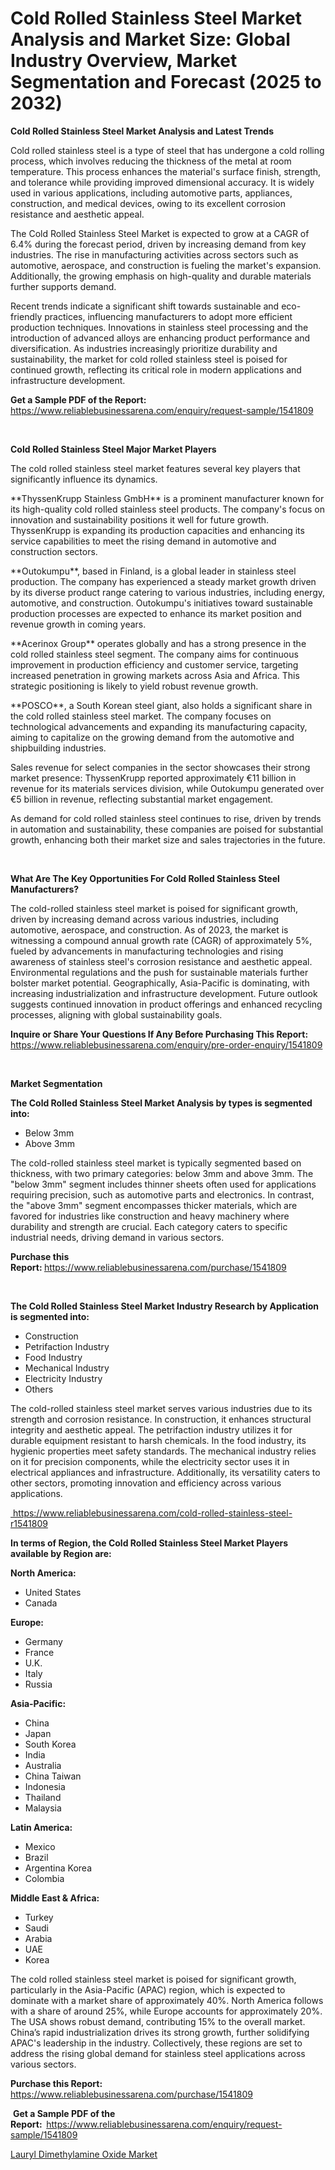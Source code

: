 <p><h1>Cold Rolled Stainless Steel Market Analysis and Market Size: Global Industry Overview, Market Segmentation and Forecast (2025 to 2032)</h1></p><p><strong>Cold Rolled Stainless Steel Market Analysis and Latest Trends</strong></p>
<p><p>Cold rolled stainless steel is a type of steel that has undergone a cold rolling process, which involves reducing the thickness of the metal at room temperature. This process enhances the material's surface finish, strength, and tolerance while providing improved dimensional accuracy. It is widely used in various applications, including automotive parts, appliances, construction, and medical devices, owing to its excellent corrosion resistance and aesthetic appeal.</p><p>The Cold Rolled Stainless Steel Market is expected to grow at a CAGR of 6.4% during the forecast period, driven by increasing demand from key industries. The rise in manufacturing activities across sectors such as automotive, aerospace, and construction is fueling the market's expansion. Additionally, the growing emphasis on high-quality and durable materials further supports demand. </p><p>Recent trends indicate a significant shift towards sustainable and eco-friendly practices, influencing manufacturers to adopt more efficient production techniques. Innovations in stainless steel processing and the introduction of advanced alloys are enhancing product performance and diversification. As industries increasingly prioritize durability and sustainability, the market for cold rolled stainless steel is poised for continued growth, reflecting its critical role in modern applications and infrastructure development.</p></p>
<p><strong>Get a Sample PDF of the Report:&nbsp;</strong> <a href="https://www.reliablebusinessarena.com/enquiry/request-sample/1541809?utm_campaign=1871&utm_medium=2&utm_source=Github&utm_content=ia&utm_term=06022025&utm_id=cold-rolled-stainless-steel">https://www.reliablebusinessarena.com/enquiry/request-sample/1541809</a></p>
<p>&nbsp;</p>
<p><strong>Cold Rolled Stainless Steel Major Market Players</strong></p>
<p><p>The cold rolled stainless steel market features several key players that significantly influence its dynamics. </p><p>**ThyssenKrupp Stainless GmbH** is a prominent manufacturer known for its high-quality cold rolled stainless steel products. The company's focus on innovation and sustainability positions it well for future growth. ThyssenKrupp is expanding its production capacities and enhancing its service capabilities to meet the rising demand in automotive and construction sectors.</p><p>**Outokumpu**, based in Finland, is a global leader in stainless steel production. The company has experienced a steady market growth driven by its diverse product range catering to various industries, including energy, automotive, and construction. Outokumpu's initiatives toward sustainable production processes are expected to enhance its market position and revenue growth in coming years.</p><p>**Acerinox Group** operates globally and has a strong presence in the cold rolled stainless steel segment. The company aims for continuous improvement in production efficiency and customer service, targeting increased penetration in growing markets across Asia and Africa. This strategic positioning is likely to yield robust revenue growth.</p><p>**POSCO**, a South Korean steel giant, also holds a significant share in the cold rolled stainless steel market. The company focuses on technological advancements and expanding its manufacturing capacity, aiming to capitalize on the growing demand from the automotive and shipbuilding industries.</p><p>Sales revenue for select companies in the sector showcases their strong market presence: ThyssenKrupp reported approximately €11 billion in revenue for its materials services division, while Outokumpu generated over €5 billion in revenue, reflecting substantial market engagement.</p><p>As demand for cold rolled stainless steel continues to rise, driven by trends in automation and sustainability, these companies are poised for substantial growth, enhancing both their market size and sales trajectories in the future.</p></p>
<p>&nbsp;</p>
<p><strong>What Are The Key Opportunities For Cold Rolled Stainless Steel Manufacturers?</strong></p>
<p><p>The cold-rolled stainless steel market is poised for significant growth, driven by increasing demand across various industries, including automotive, aerospace, and construction. As of 2023, the market is witnessing a compound annual growth rate (CAGR) of approximately 5%, fueled by advancements in manufacturing technologies and rising awareness of stainless steel's corrosion resistance and aesthetic appeal. Environmental regulations and the push for sustainable materials further bolster market potential. Geographically, Asia-Pacific is dominating, with increasing industrialization and infrastructure development. Future outlook suggests continued innovation in product offerings and enhanced recycling processes, aligning with global sustainability goals.</p></p>
<p><strong>Inquire or Share Your Questions If Any Before Purchasing This Report:</strong> <a href="https://www.reliablebusinessarena.com/enquiry/pre-order-enquiry/1541809?utm_campaign=1871&utm_medium=2&utm_source=Github&utm_content=ia&utm_term=06022025&utm_id=cold-rolled-stainless-steel">https://www.reliablebusinessarena.com/enquiry/pre-order-enquiry/1541809</a></p>
<p>&nbsp;</p>
<p><strong>Market Segmentation</strong></p>
<p><strong>The Cold Rolled Stainless Steel Market Analysis by types is segmented into:</strong></p>
<p><ul><li>Below 3mm</li><li>Above 3mm</li></ul></p>
<p><p>The cold-rolled stainless steel market is typically segmented based on thickness, with two primary categories: below 3mm and above 3mm. The "below 3mm" segment includes thinner sheets often used for applications requiring precision, such as automotive parts and electronics. In contrast, the "above 3mm" segment encompasses thicker materials, which are favored for industries like construction and heavy machinery where durability and strength are crucial. Each category caters to specific industrial needs, driving demand in various sectors.</p></p>
<p><strong>Purchase this Report:&nbsp;</strong><a href="https://www.reliablebusinessarena.com/purchase/1541809?utm_campaign=1871&utm_medium=2&utm_source=Github&utm_content=ia&utm_term=06022025&utm_id=cold-rolled-stainless-steel">https://www.reliablebusinessarena.com/purchase/1541809</a></p>
<p>&nbsp;</p>
<p><strong>The Cold Rolled Stainless Steel Market Industry Research by Application is segmented into:</strong></p>
<p><ul><li>Construction</li><li>Petrifaction Industry</li><li>Food Industry</li><li>Mechanical Industry</li><li>Electricity Industry</li><li>Others</li></ul></p>
<p><p>The cold-rolled stainless steel market serves various industries due to its strength and corrosion resistance. In construction, it enhances structural integrity and aesthetic appeal. The petrifaction industry utilizes it for durable equipment resistant to harsh chemicals. In the food industry, its hygienic properties meet safety standards. The mechanical industry relies on it for precision components, while the electricity sector uses it in electrical appliances and infrastructure. Additionally, its versatility caters to other sectors, promoting innovation and efficiency across various applications.</p></p>
<p><a href="https://www.reliablebusinessarena.com/cold-rolled-stainless-steel-r1541809?utm_campaign=1871&utm_medium=2&utm_source=Github&utm_content=ia&utm_term=06022025&utm_id=cold-rolled-stainless-steel">&nbsp;https://www.reliablebusinessarena.com/cold-rolled-stainless-steel-r1541809</a></p>
<p><strong>In terms of Region, the Cold Rolled Stainless Steel Market Players available by Region are:</strong></p>
<p>
    <p> <strong> North America: </strong>
        <ul>
            <li>United States</li>
            <li>Canada</li>
        </ul>
        </p> 
    <p> <strong> Europe: </strong>
        <ul>
            <li>Germany</li>
            <li>France</li>
            <li>U.K.</li>
            <li>Italy</li>
            <li>Russia</li>
        </ul>
        </p> 
    <p> <strong> Asia-Pacific: </strong>
        <ul>
            <li>China</li>
            <li>Japan</li>
            <li>South Korea</li>
            <li>India</li>
            <li>Australia</li>
            <li>China Taiwan</li>
            <li>Indonesia</li>
            <li>Thailand</li>
            <li>Malaysia</li>
        </ul>
        </p> 
    <p> <strong> Latin America: </strong>
        <ul>
            <li>Mexico</li>
            <li>Brazil</li>
            <li>Argentina Korea</li>
            <li>Colombia</li>
        </ul>
        </p> 
    <p> <strong> Middle East & Africa: </strong>
        <ul>
            <li>Turkey</li>
            <li>Saudi</li>
            <li>Arabia</li>
            <li>UAE</li>
            <li>Korea</li>
        </ul>
    </p>
    </p>
<p><p>The cold rolled stainless steel market is poised for significant growth, particularly in the Asia-Pacific (APAC) region, which is expected to dominate with a market share of approximately 40%. North America follows with a share of around 25%, while Europe accounts for approximately 20%. The USA shows robust demand, contributing 15% to the overall market. China’s rapid industrialization drives its strong growth, further solidifying APAC's leadership in the industry. Collectively, these regions are set to address the rising global demand for stainless steel applications across various sectors.</p></p>
<p><strong>Purchase this Report: </strong><a href="https://www.reliablebusinessarena.com/purchase/1541809?utm_campaign=1871&utm_medium=2&utm_source=Github&utm_content=ia&utm_term=06022025&utm_id=cold-rolled-stainless-steel">https://www.reliablebusinessarena.com/purchase/1541809</a></p>
<p>&nbsp;<strong>Get a Sample PDF of the Report:&nbsp;&nbsp;</strong><a href="https://www.reliablebusinessarena.com/enquiry/request-sample/1541809?utm_campaign=1871&utm_medium=2&utm_source=Github&utm_content=ia&utm_term=06022025&utm_id=cold-rolled-stainless-steel">https://www.reliablebusinessarena.com/enquiry/request-sample/1541809</a></p>
<p><strong></strong></p>
<p><p><a href="https://github.com/marloy8/Market-Research-Report-List-7/blob/main/lauryl-dimethylamine-oxide-market.md?utm_campaign=1871&utm_medium=2&utm_source=Github&utm_content=ia&utm_term=06022025&utm_id=cold-rolled-stainless-steel">Lauryl Dimethylamine Oxide Market</a></p></p>